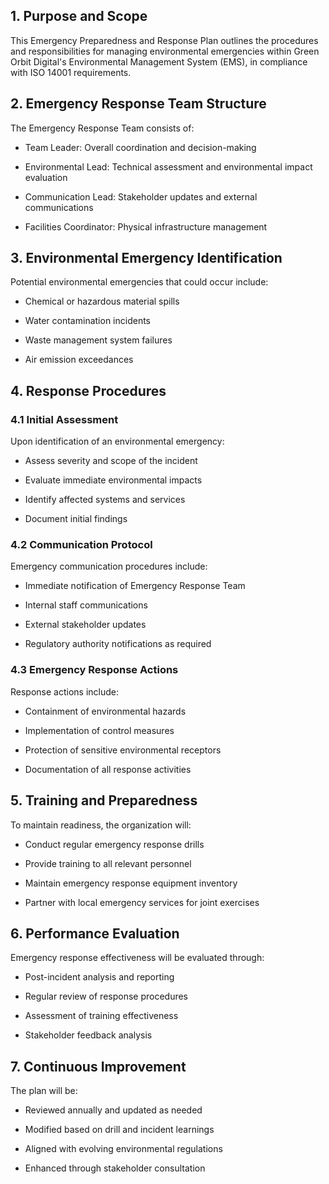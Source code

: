 <!-- Unsupported block type: table_of_contents -->

## 1. Purpose and Scope

This Emergency Preparedness and Response Plan outlines the procedures and responsibilities for managing environmental emergencies within Green Orbit Digital's Environmental Management System (EMS), in compliance with ISO 14001 requirements.

## 2. Emergency Response Team Structure

The Emergency Response Team consists of:

- Team Leader: Overall coordination and decision-making

- Environmental Lead: Technical assessment and environmental impact evaluation

- Communication Lead: Stakeholder updates and external communications

- Facilities Coordinator: Physical infrastructure management

## 3. Environmental Emergency Identification

Potential environmental emergencies that could occur include:

- Chemical or hazardous material spills

- Water contamination incidents

- Waste management system failures

- Air emission exceedances

## 4. Response Procedures

### 4.1 Initial Assessment

Upon identification of an environmental emergency:

- Assess severity and scope of the incident

- Evaluate immediate environmental impacts

- Identify affected systems and services

- Document initial findings

### 4.2 Communication Protocol

Emergency communication procedures include:

- Immediate notification of Emergency Response Team

- Internal staff communications

- External stakeholder updates

- Regulatory authority notifications as required

### 4.3 Emergency Response Actions

Response actions include:

- Containment of environmental hazards

- Implementation of control measures

- Protection of sensitive environmental receptors

- Documentation of all response activities

## 5. Training and Preparedness

To maintain readiness, the organization will:

- Conduct regular emergency response drills

- Provide training to all relevant personnel

- Maintain emergency response equipment inventory

- Partner with local emergency services for joint exercises

## 6. Performance Evaluation

Emergency response effectiveness will be evaluated through:

- Post-incident analysis and reporting

- Regular review of response procedures

- Assessment of training effectiveness

- Stakeholder feedback analysis

## 7. Continuous Improvement

The plan will be:

- Reviewed annually and updated as needed

- Modified based on drill and incident learnings

- Aligned with evolving environmental regulations

- Enhanced through stakeholder consultation